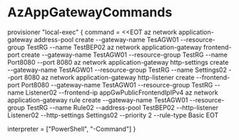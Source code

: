 # AzAppGatewayCommands

provisioner "local-exec" {
  command = <<EOT
      az network application-gateway address-pool create --gateway-name TesAGW01 --resource-group TestRG --name TestBEP02
      az network application-gateway frontend-port create --gateway-name TestAGW01 --resource-group TestRG --name Port8080 --port 8080
      az network application-gateway http-settings create --gateway-name TestAGW01 --resource-group TestRG --name Settings02 --port 8080
      az network application-gateway http-listener create --frontend-port Port8080 --gateway-name TestAGW01 --resource-group TestRG --name Listener02 --frontend-ip appGwPublicFrontendIpIPv4
      az network application-gateway rule create --gateway-name TestAGW01 --resource-group TestRG --name Rule02 --address-pool TestBEP02 --http-listener Listener02 --http-settings Settings02 --priority 2 --rule-type Basic
  EOT

  interpreter = ["PowerShell", "-Command"]
}
